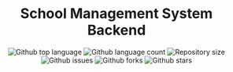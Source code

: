<h1 align="center">School Management System Backend</h1>

<p align="center">
  <img alt="Github top language" src="https://img.shields.io/github/languages/top/manuel2u/DCIT-205-Mini-Project?color=56BEB8">

  <img alt="Github language count" src="https://img.shields.io/github/languages/count/manuel2u/DCIT-205-Mini-Project?color=56BEB8">

  <img alt="Repository size" src="https://img.shields.io/github/repo-size/manuel2u/DCIT-205-Mini-Project?color=56BEB8">

  <!-- <img alt="License" src="https://img.shields.io/github/license/qbentil/crowncast-backend?color=56BEB8"> -->

  <img alt="Github issues" src="https://img.shields.io/github/issues/manuel2u/DCIT-205-Mini-Project?color=56BEB8" />

  <img alt="Github forks" src="https://img.shields.io/github/forks/manuel2u/DCIT-205-Mini-Project?color=56BEB8" />

  <img alt="Github stars" src="https://img.shields.io/github/stars/manuel2u/DCIT-205-Mini-Project?color=56BEB8" />
</p>